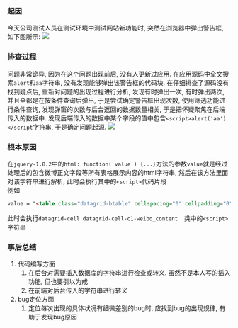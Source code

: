 ### 起因
今天公司测试人员在测试环境中测试网站新功能时, 突然在浏览器中弹出警告框, 如下图所示: ![](https://note.youdao.com/yws/public/resource/340ba176925ee287a13ec8321f3181f3/xmlnote/C3BC37974EDD473EB18E176BE989FB71/20900)        
### 排查过程
问题非常诡异, 因为在这个问题出现前后, 没有人更新过应用. 在应用源码中全文搜索`alert`和`aa`字符串, 没有发现能够弹出该警告框的代码块. 在仔细排查了源码没有找到疑点后, 重新对问题的出现过程进行分析, 发现有时弹出一次, 有时弹出两次, 并且全都是在按条件查询后弹出, 于是尝试确定警告框出现次数, 使用筛选功能进行条件查询, 发现弹窗的次数与后台返回的数据数量相关, 于是把怀疑聚焦在后端传入的数据中. 发现后端传入的数据中某个字段的值中包含`<script>alert('aa')</script`字符串, 于是确定问题起源. ![](https://note.youdao.com/yws/public/resource/340ba176925ee287a13ec8321f3181f3/xmlnote/A9BE3746D4744F59B3162674317B3326/20899)
### 根本原因
在`jquery-1.8.2`中的`html: function( value ) {...}`方法的参数`value`就是经过处理后的包含微博正文字段等所有表格展示内容的html字符串, 然后在该方法里面对该字符串进行解析, 此时会执行其中的`<script>`代码片段      
例如
```html
value = "<table class="datagrid-btable" cellspacing="0" cellpadding="0" border="0"><tbody><tr id="datagrid-row-r1-2-0" datagrid-row-index="0" class="datagrid-row  " ><td field="uid_nick"  ><div style="text-align:center;white-space:normal;height:auto;" class="datagrid-cell datagrid-cell-c1-uid_nick">_笺罗</div></td><div style="text-align:center;white-space:normal;height:auto;" class="datagrid-cell datagrid-cell-c1-weibo_content">CMS原发-博文-维系类-带图0710，ADD，sum，000，；‘’“”：？,;''"":?...（@！!#2333#*/^&~+-（2333二三）<br /> &nbsp; <script>alert('aa');</script>，2-0，1.[偷乐]</div></td><td field="exposure_rate"  ><div style="text-align:center;white-space:normal;height:auto;" class="datagrid-cell datagrid-cell-c1-exposure_rate">6</div></td>></tr></tbody></table>"
```
此时会执行`datagrid-cell datagrid-cell-c1-weibo_content  `类中的`<script>`字符串
### 事后总结
1. 代码编写方面
   1. 在后台对需要插入数据库的字符串进行检查或转义. 虽然不是本人写的插入功能, 但也要引以为戒
   2. 在前端对后台传入的字符串进行转义
2. bug定位方面
   1. 定位每次出现的具体状况有细微差别的bug时, 应找到bug的出现规律, 有助于发现bug原因